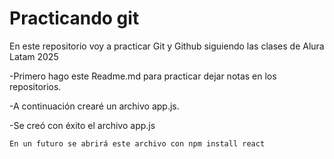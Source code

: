 <h1>Practicando git</h1>
<p>En este repositorio voy a practicar Git y Github siguiendo las clases de Alura Latam 2025</p>
-Primero hago este Readme.md para practicar dejar notas en los repositorios.

-A continuación crearé un archivo app.js.

-Se creó con éxito el archivo app.js

``En un futuro se abrirá este archivo con npm install react``
